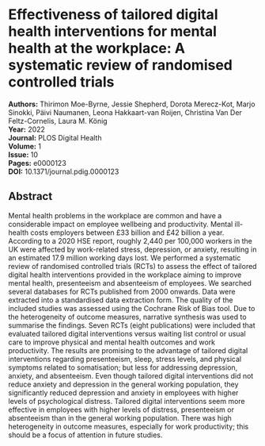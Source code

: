 # Effectiveness of tailored digital health interventions for mental health at the workplace: A systematic review of randomised controlled trials

**Authors:** Thirimon Moe-Byrne, Jessie Shepherd, Dorota Merecz-Kot, Marjo Sinokki, Päivi Naumanen, Leona Hakkaart-van Roijen, Christina Van Der Feltz-Cornelis, Laura M. König  
**Year:** 2022  
**Journal:** PLOS Digital Health  
**Volume:** 1  
**Issue:** 10  
**Pages:** e0000123  
**DOI:** 10.1371/journal.pdig.0000123  

## Abstract
Mental health problems in the workplace are common and have a considerable impact on employee wellbeing and productivity. Mental ill-health costs employers between £33 billion and £42 billion a year. According to a 2020 HSE report, roughly 2,440 per 100,000 workers in the UK were affected by work-related stress, depression, or anxiety, resulting in an estimated 17.9 million working days lost. We performed a systematic review of randomised controlled trials (RCTs) to assess the effect of tailored digital health interventions provided in the workplace aiming to improve mental health, presenteeism and absenteeism of employees. We searched several databases for RCTs published from 2000 onwards. Data were extracted into a standardised data extraction form. The quality of the included studies was assessed using the Cochrane Risk of Bias tool. Due to the heterogeneity of outcome measures, narrative synthesis was used to summarise the findings. Seven RCTs (eight publications) were included that evaluated tailored digital interventions versus waiting list control or usual care to improve physical and mental health outcomes and work productivity. The results are promising to the advantage of tailored digital interventions regarding presenteeism, sleep, stress levels, and physical symptoms related to somatisation; but less for addressing depression, anxiety, and absenteeism. Even though tailored digital interventions did not reduce anxiety and depression in the general working population, they significantly reduced depression and anxiety in employees with higher levels of psychological distress. Tailored digital interventions seem more effective in employees with higher levels of distress, presenteeism or absenteeism than in the general working population. There was high heterogeneity in outcome measures, especially for work productivity; this should be a focus of attention in future studies.

